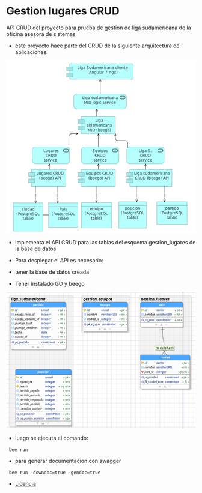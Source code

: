 # Gestion lugares CRUD

API CRUD del proyecto para prueba de gestion de liga sudamericana de la oficina asesora de sistemas

- este proyecto hace parte del CRUD de la siguiente arquitectura de aplicaciones:

![arquitectura](arquitectura.png)

- implementa el API CRUD para las tablas del esquema gestion_lugares de la base de datos


- Para desplegar el API es necesario:
- tener la base de datos creada
- Tener instalado GO y beego

![bd](bd.png)


- luego se ejecuta el comando: 

```
 bee run 
```

- para generar documentacion con swagger

```
 bee run -downdoc=true -gendoc=true 
```

- [Licencia](LICENSE)